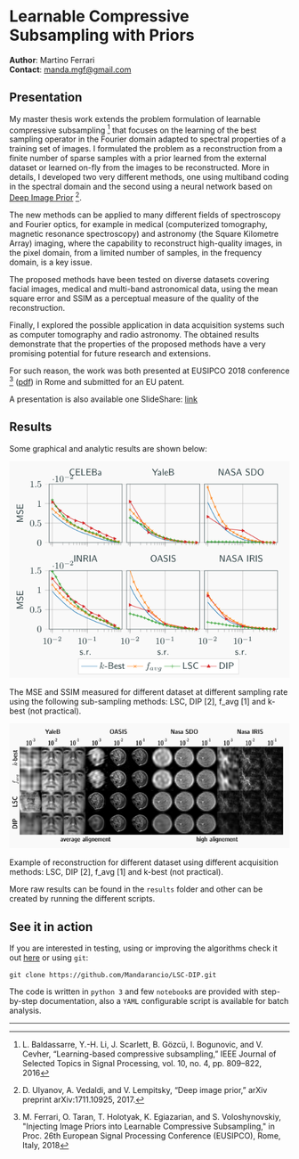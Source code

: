 # Learnable Compressive Subsampling with Priors

**Author**: Martino Ferrari   
**Contact**: manda.mgf@gmail.com

## Presentation

My master thesis work extends the problem formulation of learnable compressive subsampling [^1] that focuses on the learning of the best sampling operator in the Fourier domain adapted to spectral properties of a training set of images. I formulated the problem as a reconstruction from a finite number of sparse samples with a prior learned from the external dataset or learned on-fly from the images to be reconstructed. More in 
details, I developed two very different methods, one using multiband coding in the spectral domain and the second using a neural network based on [Deep Image Prior](https://dmitryulyanov.github.io/deep_image_prior) [^2]. 

The new methods can be applied to many different fields of spectroscopy and Fourier optics, for example in medical (computerized tomography, magnetic resonance spectroscopy) and astronomy (the Square Kilometre Array) imaging, where the capability to reconstruct high-quality images, in the pixel domain, from a limited number of samples, in the frequency domain, is a key issue. 

The proposed methods have been tested on diverse datasets covering facial images, medical and multi-band astronomical data, using the mean square error and SSIM as a perceptual measure of the quality of the reconstruction. 

Finally, I explored the possible application in data acquisition systems such as computer tomography and radio astronomy. The obtained results demonstrate that the properties of the proposed methods have a very promising potential for future research and extensions. 

For such reason, the work was both presented at EUSIPCO 2018 conference [^3] ([pdf](http://sip.unige.ch/articles/2018/EUSIPCO2018_TaranO.pdf)) in Rome and submitted for an EU patent. 

A presentation is also available one SlideShare: [link](https://www.slideshare.net/MartinoGiordanoFerra/injecting-image-priors-into-learnable-compressive-subsampling)

## Results

Some graphical and analytic results are shown below: 

![MSE and SSIM](images/results.png)

The MSE and SSIM measured for different dataset at different sampling rate using the following sub-sampling methods: LSC, DIP [2], f_avg [1] and k-best (not practical).

![Graphical](images/graphical_results.png)

Example of reconstruction for different dataset using different acquisition methods: LSC, DIP [2], f_avg [1] and k-best (not practical). 

More raw results can be found in the `results` folder and other can be created by running the different scripts.

## See it in action

If you are interested in testing, using or improving the algorithms check it out [here](https://github.com/Mandarancio/LSC-DIP) or using `git`:
```
git clone https://github.com/Mandarancio/LSC-DIP.git
```

The code is written in `python 3` and few `notebook`s are provided with step-by-step documentation, also a `YAML` configurable script is available  for batch analysis.

---

[^1]: L. Baldassarre, Y.-H. Li, J. Scarlett, B. Gözcü, I. Bogunovic, and V. Cevher, “Learning-based compressive subsampling,” IEEE Journal of Selected Topics in Signal Processing, vol. 10, no. 4, pp. 809–822, 2016

[^2]: D. Ulyanov, A. Vedaldi, and V. Lempitsky, “Deep image prior,” arXiv preprint arXiv:1711.10925, 2017.

[^3]: M. Ferrari, O. Taran, T. Holotyak, K. Egiazarian, and S. Voloshynovskiy, "Injecting Image Priors into Learnable Compressive Subsampling," in Proc. 26th European Signal Processing Conference (EUSIPCO), Rome, Italy, 2018
 
